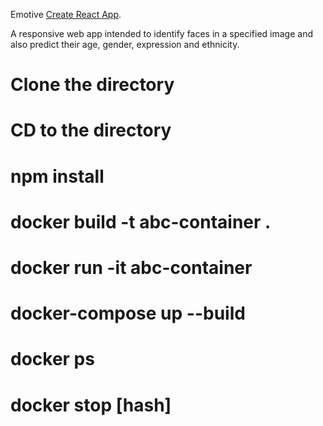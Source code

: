 Emotive [Create React App](https://github.com/facebook/create-react-app).

A responsive web app intended to identify faces in a specified image and also predict their age, gender, expression and ethnicity.

# Clone the directory
# CD to the directory
# npm install
# docker build -t abc-container .
# docker run -it abc-container
# docker-compose up --build

# docker ps
# docker stop [hash]